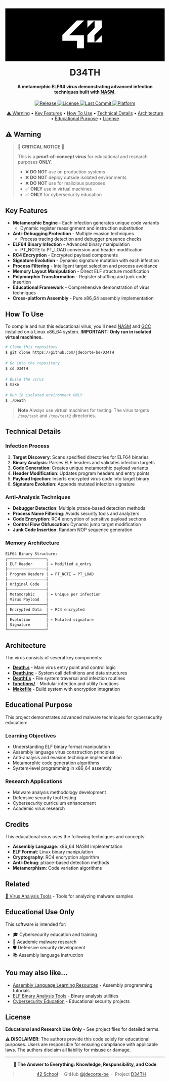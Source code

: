 <h1 align="center">
  <br>
  <a href="http://www.amitmerchant.com/electron-markdownify"><img src="assets/banner.png" alt="Markdownify" ></a>
  <br>
  D34TH
  <br>
</h1>

<h4 align="center">A metamorphic ELF64 virus demonstrating advanced infection techniques built with <a href="https://www.nasm.us/" target="_blank">NASM</a>.</h4>

<p align="center">
  <a href="https://github.com/jdecorte-be/D34TH/releases">
    <img src="https://img.shields.io/github/v/release/jdecorte-be/D34TH?style=flat-square&color=white&labelColor=black"
         alt="Release">
  </a>
  <a href="https://github.com/jdecorte-be/D34TH/blob/main/LICENSE">
    <img src="https://img.shields.io/badge/license-Educational-red?style=flat-square&labelColor=black" alt="License">
  </a>
  <a href="https://github.com/jdecorte-be/D34TH/commits/main">
    <img src="https://img.shields.io/github/last-commit/jdecorte-be/D34TH?style=flat-square&color=white&labelColor=black" alt="Last Commit">
  </a>
  <a href="https://github.com/jdecorte-be/D34TH">
    <img src="https://img.shields.io/badge/platform-Linux%20x86__64-blue?style=flat-square&labelColor=black" alt="Platform">
  </a>
</p>

<p align="center">
  <a href="#warning">⚠️ Warning</a> •
  <a href="#key-features">Key Features</a> •
  <a href="#how-to-use">How To Use</a> •
  <a href="#technical-details">Technical Details</a> •
  <a href="#architecture">Architecture</a> •
  <a href="#educational-purpose">Educational Purpose</a> •
  <a href="#license">License</a>
</p>

<div align="center">
  
</div>

## ⚠️ Warning

> **🚨 CRITICAL NOTICE 🚨**
> 
> This is a **proof-of-concept virus** for educational and research purposes **ONLY**.
> 
> - ❌ **DO NOT** use on production systems
> - ❌ **DO NOT** deploy outside isolated environments  
> - ❌ **DO NOT** use for malicious purposes
> - ✅ **ONLY** use in virtual machines
> - ✅ **ONLY** for cybersecurity education

## Key Features

* **Metamorphic Engine** - Each infection generates unique code variants
  - Dynamic register reassignment and instruction substitution
* **Anti-Debugging Protection** - Multiple evasion techniques
  - Process tracing detection and debugger presence checks
* **ELF64 Binary Infection** - Advanced binary manipulation
  - PT_NOTE to PT_LOAD conversion and header modification
* **RC4 Encryption** - Encrypted payload components
* **Signature Evolution** - Dynamic signature mutation with each infection
* **Process Filtering** - Intelligent target selection and process avoidance
* **Memory Layout Manipulation** - Direct ELF structure modification
* **Polymorphic Transformation** - Register shuffling and junk code insertion
* **Educational Framework** - Comprehensive demonstration of virus techniques
* **Cross-platform Assembly** - Pure x86_64 assembly implementation

## How To Use

To compile and run this educational virus, you'll need [NASM](https://www.nasm.us/) and [GCC](https://gcc.gnu.org/) installed on a Linux x86_64 system. **IMPORTANT: Only run in isolated virtual machines.**

```bash
# Clone this repository
$ git clone https://github.com/jdecorte-be/D34TH

# Go into the repository
$ cd D34TH

# Build the virus
$ make

# Run in isolated environment ONLY
$ ./Death
```

> **Note**
> Always use virtual machines for testing. The virus targets `/tmp/test` and `/tmp/test2` directories.

## Technical Details

### Infection Process
1. **Target Discovery**: Scans specified directories for ELF64 binaries
2. **Binary Analysis**: Parses ELF headers and validates infection targets
3. **Code Generation**: Creates unique metamorphic payload variants
4. **Header Modification**: Updates program headers and entry points
5. **Payload Injection**: Inserts encrypted virus code into target binary
6. **Signature Evolution**: Appends mutated infection signature

### Anti-Analysis Techniques
- **Debugger Detection**: Multiple ptrace-based detection methods
- **Process Name Filtering**: Avoids security tools and analyzers
- **Code Encryption**: RC4 encryption of sensitive payload sections
- **Control Flow Obfuscation**: Dynamic jump target modification
- **Junk Code Insertion**: Random NOP sequence generation

### Memory Architecture

```
ELF64 Binary Structure:
┌─────────────────┐
│ ELF Header      │ ← Modified e_entry
├─────────────────┤
│ Program Headers │ ← PT_NOTE → PT_LOAD
├─────────────────┤
│ Original Code   │
├─────────────────┤
│ Metamorphic     │ ← Unique per infection
│ Virus Payload   │
├─────────────────┤
│ Encrypted Data  │ ← RC4 encrypted
├─────────────────┤
│ Evolution       │ ← Mutated signature
│ Signature       │
└─────────────────┘
```

## Architecture

The virus consists of several key components:

- **[Death.s](src/Death.s)** - Main virus entry point and control logic
- **[Death.inc](src/Death.inc)** - System call definitions and data structures  
- **[Deathf.s](src/Deathf.s)** - File system traversal and infection routines
- **[functions/](src/functions/)** - Modular infection and utility functions
- **[Makefile](Makefile)** - Build system with encryption integration

## Educational Purpose

This project demonstrates advanced malware techniques for cybersecurity education:

### Learning Objectives
- Understanding ELF binary format manipulation
- Assembly language virus construction principles
- Anti-analysis and evasion technique implementation
- Metamorphic code generation algorithms
- System-level programming in x86_64 assembly

### Research Applications
- Malware analysis methodology development
- Defensive security tool testing
- Cybersecurity curriculum enhancement
- Academic virus research

## Credits

This educational virus uses the following techniques and concepts:

- **Assembly Language**: x86_64 NASM implementation
- **ELF Format**: Linux binary manipulation
- **Cryptography**: RC4 encryption algorithm
- **Anti-Debug**: ptrace-based detection methods
- **Metamorphism**: Code variation algorithms

## Related

[🔬 Virus Analysis Tools](https://github.com/search?q=malware+analysis) - Tools for analyzing malware samples

## Educational Use Only

This software is intended for:
- 🎓 Cybersecurity education and training
- 🔬 Academic malware research
- 🛡️ Defensive security development
- 📚 Assembly language instruction

## You may also like...

- [Assembly Language Learning Resources](https://github.com/topics/assembly) - Assembly programming tutorials
- [ELF Binary Analysis Tools](https://github.com/topics/elf-analysis) - Binary analysis utilities
- [Cybersecurity Education](https://github.com/topics/cybersecurity-education) - Educational security projects

## License

**Educational and Research Use Only** - See project files for detailed terms.

**⚠️ DISCLAIMER**: The authors provide this code solely for educational purposes. Users are responsible for ensuring compliance with applicable laws. The authors disclaim all liability for misuse or damage.

---

<div align="center">

**🎯 The Answer to Everything: Knowledge, Responsibility, and Code**

> [42 School](https://42.fr) &nbsp;&middot;&nbsp;
> GitHub [@jdecorte-be](https://github.com/jdecorte-be) &nbsp;&middot;&nbsp;
> Project [D34TH](https://github.com/jdecorte-be/D34TH)

</div>
